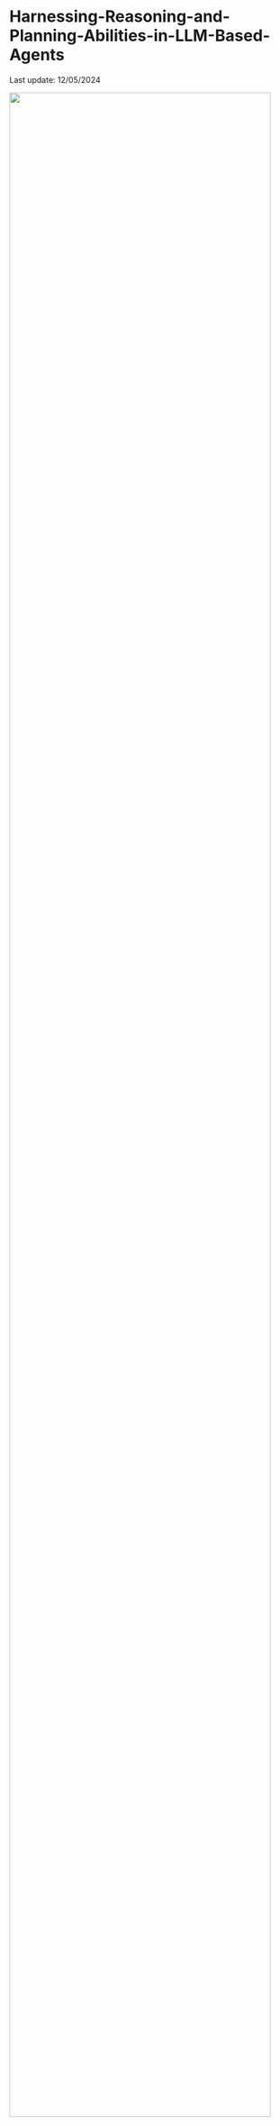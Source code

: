 # Harnessing-Reasoning-and-Planning-Abilities-in-LLM-Based-Agents

Last update: 12/05/2024

<img src="./img/time.png" width="96%" height="96%">

<font size=5><center><b> Table of Contents </b> </center></font>
- [Papers](#Apapers)
  - [Scenarios](#scenarios)
  - [Framework](#framework)
    - [During Perception](#Perception)
        - [Selection](#Selection)
        - [Preprocessing](#Preprocessing)
        - [Perception Planning](#Perception_Planning)
    - [During Action](#Action)
        - [Dynamic Tool Selection](#Dyanamic_Tool_Selection)
        - [Adjustment](#Adjustment)
        - [Long Term Task](#Long_Term_Task)
    - [During Reasoning](#Reasoning)
        - [Result Analyse](#Result_Analyse)
        - [Trajectory Analyse](#Trajectory_Analyse)
        - [Thinking Summarize](#Thinking_Summarize)
  - [Application](#application)
    - [Social Simulation](#Social)
    - [Game](#Game)
    - [Visual Task](#Visual)
    - [Economy Simulation](#Economy_Simulation)
    - [Multi-Agent Application](#Multi-Agent)
- [Benchmark](#benchmark)
---

## Papers

### Scenarios

<img src="./img/table.png" width="96%" height="96%">

### Framework

<img src="./img/table.png" width="96%" height="96%">

#### Perception

<img src="./img/table.png" width="96%" height="96%">

##### Selection

- [**Synapes**](https://arxiv.org/pdf/2306.07863.pdf) - Synapse: Trajectory-as-exemplar prompting with memory for computer control. [Github](https://ltzheng.github.io/Synapse/)
  
- [**MT-Mind2Web**](https://arxiv.org/pdf/2402.15057.pdf) - On the Multi-turn Instruction Following for Conversational Web Agents. [Github](https://github.com/magicgh/self-map)

- [**KAFT**](https://arxiv.org/pdf/2211.05110.pdf) - Large language models with controllable working memory.

##### Preprocessing

- [**Steve-eye**](https://arxiv.org/pdf/2310.13255.pdf) - Steve-eye: Equipping llm-based embodied agents with visual perception in open worlds. [Project](https://sites.google.com/view/steve-eye)

- [**Seeclick**](https://arxiv.org/pdf/2401.10935.pdf) - Seeclick: Harnessing gui grounding for advanced visual gui agents. [Github](https://github.com/njucckevin/SeeClick)

- [**PerceptiveAgent**](https://arxiv.org/pdf/2406.12707.pdf) - Talk With Human-like Agents: Empathetic Dialogue Through Perceptible Acoustic Reception and Reaction. [Github](https://github.com/Haoqiu-Yan/PerceptiveAgent)

- [**Auto-GUI**](https://arxiv.org/pdf/2309.11436.pdf) - You only look at screens: Multimodal chain-of-action agents. [Github](https://github.com/cooelf/Auto-GUI.)

- [**OPAL**](https://aclanthology.org/2024.findings-acl.12/.pdf) - Text2DB: Integration-Aware Information Extraction with Large Language Model Agents.

##### Preception_Planning

- [**GeoAgent**](https://aclanthology.org/2024.findings-acl.362.pdf) - GeoAgent: To Empower LLMs using Geospatial Tools for Address Standardization. [Github](https://github.com/chenghuahuang/GeoAgent)

- [**OPAL**](https://aclanthology.org/2024.findings-acl.12/.pdf) - Text2DB: Integration-Aware Information Extraction with Large Language Model Agents.

- [**HTTP**](https://aclanthology.org/2024.acl-long.716.pdf) - Visualization recommendation with prompt-based reprogramming of large language models.

- [**DDCoT**](https://arxiv.org/pdf/2310.16436.pdf) - DDCoT: Duty-Distinct Chain-of-Thought Prompting for Multimodal Reasoning in Language Models [Github](https://github.com/SooLab/DDCOT)


#### Action

<img src="./img/table.png" width="96%" height="96%">

##### Dynamic Tool Selection

- [**Codeagent**](https://arxiv.org/pdf/2401.07339.pdf) - Codeagent: Enhancing code generation with tool-integrated agent systems for real-world repo-level coding challenges.

- [**MLLM-Tool**](https://arxiv.org/pdf/2401.10727.pdf) - MLLM-Tool: A Multimodal Large Language Model For Tool Agent Learning [Github](https://github.com/MLLM-Tool/MLLM-Tool)

- [**TPTU**](https://arxiv.org/pdf/2311.16714.pdf) - TPTU: large language model-based AI agents for task planning and tool usage. [Github](https://github.com/stevenyangyj/Emma-Alfworld)
![Star](https://img.shields.io/github/stars/stevenyangyj/Emma-Alfworld.svg?style=social&label=Star)

- [**Autoact**](https://arxiv.org/pdf/2401.05268.pdf) - Autoact: Automatic agent learning from scratch via self-planning. [Github](https://github.com/zjunlp/AutoAct)

- [**UALA**](https://arxiv.org/pdf/2401.14016.pdf) - Towards Uncertainty-Aware Language Agent. [Github](https://uala-agent.github.io/)

- [**TPTU-v2**](https://arxiv.org/pdf/2311.11315.pdf) - TPTU-v2: Boosting Task Planning and Tool Usage of Large Language Model-based Agents in Real-world Systems.

##### Adjustment

- [**ReAct**](https://arxiv.org/pdf/2210.03629.pdf) - React: Synergizing reasoning and acting in language models. [Github](https://github.com/ysymyth/ReAct)

- [**Generative agents**](https://arxiv.org/pdf/2304.03442.pdf) - Generative agents: Interactive simulacra of human behavior.

- [**SYNAPSE**](https://arxiv.org/pdf/2306.07863.pdf) - SYNAPSE: TRAJECTORY-AS-EXEMPLAR PROMPTING WITH MEMORY FOR COMPUTER CONTROL. [Github](https://ltzheng.github.io/Synapse)

- [**RaDA**](https://aclanthology.org/2024.findings-acl.802.pdf) - RaDA: Retrieval-augmented Web Agent Planning with LLMs. [Github](https://github.com/ldilab/RaDA)

- [**WebVoyager**](https://arxiv.org/pdf/2401.13919.pdf) - WebVoyager : Building an End-to-End Web Agent with Large Multimodal Models. [Github](https://github.com/MinorJerry/WebVoyager)

- [**Retroformer**](https://arxiv.org/pdf/2308.02151.pdf) - RETROFORMER: RETROSPECTIVE LARGE LANGUAGE AGENTS WITH POLICY GRADIENT OPTIMIZATION. [Github](https://github.com/weirayao/Retroformer)

- [**LATS**](https://arxiv.org/pdf/2310.04406.pdf) - Language Agent Tree Search Unifies Reasoning, Acting, and Planning in Language Models. [Github](https://github.com/lapisrocks/LanguageAgentTreeSearch)

- [**RAFA**](https://arxiv.org/pdf/2309.17382.pdf) - Reason for Future, Act for Now: A Principled Architecture for Autonomous LLM Agents. [Github](https://github.com/agentification/RAFA_code)

- [**QueryAgent**](https://arxiv.org/pdf/2403.11886.pdf) - QueryAgent: A Reliable and Efficient Reasoning Framework with Environmental Feedback-based Self-Correction. [Github](https://github.com/cdhx/QueryAgent)

- [**Auto-GUI**](https://arxiv.org/pdf/2309.11436.pdf) - You only look at screens: Multimodal chain-of-action agents. [Github](https://github.com/cooelf/Auto-GUI)

- [**Readi**](https://arxiv.org/pdf/2403.08593.pdf) - Call Me When Necessary: LLMs can Efficiently and Faithfully Reason over Structured Environments. [Github](https://github.com/microsoft/Readi)

- [**UALA**](https://arxiv.org/pdf/2401.14016.pdf) - Towards Uncertainty-Aware Language Agent. [Github](https://uala-agent.github.io/)

##### Long_Term_Task

- [**GITM**](https://arxiv.org/pdf/2305.17144.pdf) - Ghost in the Minecraft: Generally Capable Agents for Open-World Environments via Large Language Models with Text-based Knowledge and Memory. [Github](https://github.com/OpenGVLab/GITM)

- [**Voyager**](https://arxiv.org/pdf/2305.16291.pdf) - VOYAGER: An Open-Ended Embodied Agent with Large Language Models.

- [**EconAgent**](https://arxiv.org/pdf/2310.10436.pdf) - EconAgent: Large Language Model-Empowered Agents for Simulating Macroeconomic Activities. [Github](https://github.com/tsinghua-fib-lab/ACL24-EconAgent)


#### Reasoning

<img src="./img/table.png" width="96%" height="96%">

##### Result_Analyse

- [**Retroformer**](https://arxiv.org/pdf/2308.02151.pdf) - RETROFORMER: RETROSPECTIVE LARGE LANGUAGE AGENTS WITH POLICY GRADIENT OPTIMIZATION. [Github](https://github.com/weirayao/Retroformer)

- [**SELF-REFINE**](https://arxiv.org/pdf/2303.17651.pdf) - SELF-REFINE: Iterative Refinement with Self-Feedback. [Github](https://github.com/madaan/self-refine)

- [**QueryAgent**](https://arxiv.org/pdf/2403.11886.pdf) - QueryAgent: A Reliable and Efficient Reasoning Framework with Environmental Feedback-based Self-Correction. [Github](https://github.com/cdhx/QueryAgent)

##### Trajectory_Analyse

- [**ExpeL**](https://arxiv.org/pdf/2308.10144.pdf) - ExpeL: LLM Agents Are Experiential Learners. [Github](https://github.com/LeapLabTHU/ExpeL)

- [**Autoact**](https://arxiv.org/pdf/2401.05268.pdf) - Autoact: Automatic agent learning from scratch via self-planning. [Github](https://github.com/zjunlp/AutoAct)

- [**ETO**](https://arxiv.org/pdf/2403.02502.pdf) - Trial and Error: Exploration-Based Trajectory Optimization for LLM Agents. [Github](https://github.com/Yifan-Song793/ETO)

##### Thinking_Summarize

- [**Reflexion**](https://arxiv.org/pdf/2303.11366.pdf) - Reflexion: Language Agents with Verbal Reinforcement Learning. [Github](https://github.com/noahshinn/reflexion)

- [**TiM**](https://arxiv.org/pdf/2311.08719.pdf) - Think-in-Memory: Recalling and Post-thinking Enable LLMs with Long-Term Memory.

- [**Agent-pro**](https://arxiv.org/pdf/2402.17574.pdf) - Agent-Pro: Learning to Evolve via Policy-Level Reflection and Optimization. [Github](https://github.com/zwq2018/Agent-Pro)

## Application

<img src="./img/app.png" width="96%" height="96%">

#### Social Simulation and Dialogues

- [**PerceptiveAgent**](https://arxiv.org/pdf/2406.12707.pdf) - Talk With Human-like Agents: Empathetic Dialogue Through Perceptible Acoustic Reception and Reaction. [Github](https://github.com/Haoqiu-Yan/PerceptiveAgent)

- [**Generative agents**](https://arxiv.org/pdf/2304.03442.pdf) - Generative agents: Interactive simulacra of human behavior.

- [**Intention-inInteraction**](https://arxiv.org/pdf/2402.09205.pdf) - Tell Me More! Towards Implicit User Intention Understanding of Language Model Driven Agents. [Github](https://github.com/thunlp/Tell_Me_More)

- [**Rec4Agentverse**](https://arxiv.org/pdf/2402.18240.pdf) - Prospect Personalized Recommendation on Large Language Model-based Agent Platform. [Github](https://github.com/jizhi-zhang/Rec4Agentverse_Case)

- [**Harnessing the power of llms for normative reasoning in mass.**](https://arxiv.org/pdf/2403.16524.pdf)

- [**Exploring Collaboration Mechanisms for LLM Agents: A Social Psychology View**](https://arxiv.org/pdf/2310.02124.pdf) [Github](https://zjunlp.github.io/project/MachineSoM/)

- [**Polarization of Autonomous Generative AI Agents Under Echo Chambers**](https://arxiv.org/pdf/2402.12212.pdf)

#### Game 

- [**PsychoGAT**](https://arxiv.org/pdf/2402.12326.pdf) - PsychoGAT: A Novel Psychological Measurement Paradigm through Interactive Fiction Games with LLM Agents

- [**Steve-eye**](https://arxiv.org/pdf/2310.13255.pdf) - Steve-eye: Equipping llm-based embodied agents with visual perception in open worlds. [Project](https://sites.google.com/view/steve-eye)

- [**Voyager**](https://arxiv.org/pdf/2305.16291.pdf) - VOYAGER: An Open-Ended Embodied Agent with Large Language Models.

- [**ProAgent**](https://arxiv.org/pdf/2308.11339.pdf) - ProAgent: Building Proactive Cooperative Agents with Large Language Models [Github](https://pku-proagent.github.io)

- [**Agent-pro**](https://arxiv.org/pdf/2402.17574.pdf) - Agent-Pro: Learning to Evolve via Policy-Level Reflection and Optimization. [Github](https://github.com/zwq2018/Agent-Pro)

- [**GITM**](https://arxiv.org/pdf/2305.17144.pdf) - Ghost in the Minecraft: Generally Capable Agents for Open-World Environments via Large Language Models with Text-based Knowledge and Memory. [Github](https://github.com/OpenGVLab/GITM)

- [**Exploring Large Language Models for Communication Games: An Empirical Study on Werewolf**](https://arxiv.org/pdf/2309.04658.pdf)

- [**LLM as a Mastermind: A Survey of Strategic Reasoning with Large Language Models**](https://arxiv.org/pdf/2404.01230.pdf)

#### Visual Reasoning and Web Reasoning with Figure

- [**Seeclick**](https://arxiv.org/pdf/2401.10935.pdf) - Seeclick: Harnessing gui grounding for advanced visual gui agents. [Github](https://github.com/njucckevin/SeeClick)

- [**Auto-GUI**](https://arxiv.org/pdf/2309.11436.pdf) - You only look at screens: Multimodal chain-of-action agents. [Github](https://github.com/cooelf/Auto-GUI)

- [**WebVoyager**](https://arxiv.org/pdf/2401.13919.pdf) - WebVoyager : Building an End-to-End Web Agent with Large Multimodal Models. [Github](https://github.com/MinorJerry/WebVoyager)

- [**DDCoT**](https://arxiv.org/pdf/2310.16436.pdf) - DDCoT: Duty-Distinct Chain-of-Thought Prompting for Multimodal Reasoning in Language Models [Github](https://github.com/SooLab/DDCOT)

- [**MT-Mind2Web**](https://arxiv.org/pdf/2402.15057.pdf) - On the Multi-turn Instruction Following for Conversational Web Agents. [Github](https://github.com/magicgh/self-map)

- [**MM-REACT**](https://arxiv.org/pdf/2303.11381.pdf) - MM-REACT: Prompting ChatGPT for Multimodal Reasoning and Action [Github](https://github.com/microsoft/MM-REACT)
![Star](https://img.shields.io/github/stars/microsoft/MM-REACT.svg?style=social&label=Star)

#### Economy Simulation
- [**TRADINGGPT**](https://arxiv.org/pdf/2309.03736.pdf) - TRADINGGPT: MULTI-AGENT SYSTEM WITH LAYERED MEMORY AND DISTINCT CHARACTERS FOR ENHANCED FINANCIAL TRADING PERFORMANCE.

- [**EconAgent**](https://arxiv.org/pdf/2310.10436.pdf) - EconAgent: Large Language Model-Empowered Agents for Simulating Macroeconomic Activities. [Github](https://github.com/tsinghua-fib-lab/ACL24-EconAgent)

#### Multi-Agent
- [**ChatDev**](https://arxiv.org/pdf/2307.07924.pdf) - ChatDev: Communicative Agents for Software Development. [Github](https://github.com/OpenBMB/ChatDev)

- [**MetaGPT**](https://arxiv.org/pdf/2304.07590.pdf) - Self-collaboration Code Generation via ChatGPT. [Github](https://github.com/YihongDong/Self-collaboration-Code-Generation)

- [**AutoGen**](https://arxiv.org/pdf/2308.08155.pdf) - AutoGen: Enabling Next-Gen LLM Applications via Multi-Agent Conversation. [Github]("https://github.com/microsoft/autogen")

- [**CAMEL**](https://arxiv.org/pdf/2303.17760.pdf) - CAMEL: Communicative Agents for “Mind” Exploration of Large Language Model Society [Github](https://github.com/camel-ai/camel)

- [**MEDAGENTS**](https://arxiv.org/pdf/2311.10537.pdf) - MEDAGENTS: Large Language Models as Collaborators for Zero-shot Medical Reasoning [Github](https://github.com/gersteinlab/MedAgents)
  
- [**Rethinking the Bounds of LLM Reasoning: Are Multi-Agent Discussions the Key?**](https://arxiv.org/pdf/2402.18272.pdf)



